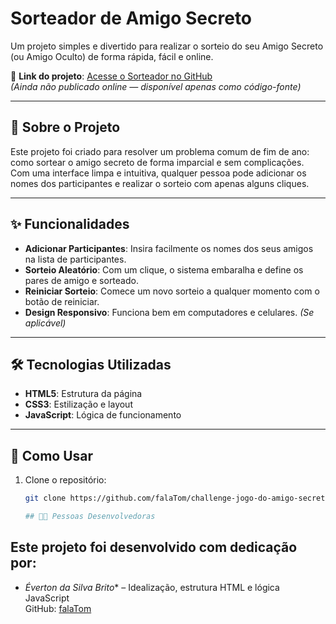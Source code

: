 # Sorteador de Amigo Secreto

Um projeto simples e divertido para realizar o sorteio do seu Amigo Secreto (ou Amigo Oculto) de forma rápida, fácil e online.

🔗 **Link do projeto**: [Acesse o Sorteador no GitHub](https://github.com/falaTom/challenge-jogo-do-amigo-secreto)  
*(Ainda não publicado online — disponível apenas como código-fonte)*

---

## 🎯 Sobre o Projeto

Este projeto foi criado para resolver um problema comum de fim de ano: como sortear o amigo secreto de forma imparcial e sem complicações.  
Com uma interface limpa e intuitiva, qualquer pessoa pode adicionar os nomes dos participantes e realizar o sorteio com apenas alguns cliques.

---

## ✨ Funcionalidades

- **Adicionar Participantes**: Insira facilmente os nomes dos seus amigos na lista de participantes.  
- **Sorteio Aleatório**: Com um clique, o sistema embaralha e define os pares de amigo e sorteado.  
- **Reiniciar Sorteio**: Comece um novo sorteio a qualquer momento com o botão de reiniciar.  
- **Design Responsivo**: Funciona bem em computadores e celulares. *(Se aplicável)*

---

## 🛠️ Tecnologias Utilizadas

- **HTML5**: Estrutura da página  
- **CSS3**: Estilização e layout  
- **JavaScript**: Lógica de funcionamento

---

## 🚀 Como Usar

1. Clone o repositório:  
   ```bash
   git clone https://github.com/falaTom/challenge-jogo-do-amigo-secreto.git

   ## 👩‍💻 Pessoas Desenvolvedoras

## Este projeto foi desenvolvido com dedicação por:

- *Éverton da Silva Brito** – Idealização, estrutura HTML e lógica JavaScript  
  GitHub: [falaTom](https://github.com/falaTom)


